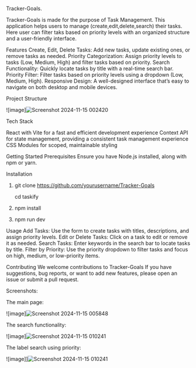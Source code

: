 Tracker-Goals.

Tracker-Goals is made for the purpose of Task Management. This application helps users to manage (create,edit,delete,search) their tasks. Here user can filter taks based on priority levels with an organized structure and a user-friendly interface.

Features
Create, Edit, Delete Tasks: Add new tasks, update existing ones, or remove tasks as needed.
Priority Categorization: Assign priority levels to tasks (Low, Medium, High) and filter tasks based on priority.
Search Functionality: Quickly locate tasks by title with a real-time search bar.
Priority Filter: Filter tasks based on priority levels using a dropdown (Low, Medium, High).
Responsive Design: A well-designed interface that’s easy to navigate on both desktop and mobile devices.

Project Structure

![image]![Screenshot 2024-11-15 002420](https://github.com/user-attachments/assets/3544ca66-b2d1-4472-b304-308aef3f184e)

Tech Stack

React with Vite for a fast and efficient development experience
Context API for state management, providing a consistent task management experience
CSS Modules for scoped, maintainable styling

Getting Started
Prerequisites
Ensure you have Node.js installed, along with npm or yarn.

Installation

1.  git clone https://github.com/yourusername/Tracker-Goals

    cd taskify

2.  npm install

3.  npm run dev

Usage
Add Tasks: Use the form to create tasks with titles, descriptions, and assign priority levels.
Edit or Delete Tasks: Click on a task to edit or remove it as needed.
Search Tasks: Enter keywords in the search bar to locate tasks by title.
Filter by Priority: Use the priority dropdown to filter tasks and focus on high, medium, or low-priority items.

Contributing
We welcome contributions to Tracker-Goals If you have suggestions, bug reports, or want to add new features, please open an issue or submit a pull request.

Screenshots:

The main page:

![image]![Screenshot 2024-11-15 005848](https://github.com/user-attachments/assets/3264f04e-73a0-48c0-99f8-ccc9c2e89029)

The search functionality:

![image]![Screenshot 2024-11-15 010241](https://github.com/user-attachments/assets/b4748d92-ca69-48dc-ac6b-2d02e877812d)


The label search using priority:

![image]]![Screenshot 2024-11-15 010241](https://github.com/user-attachments/assets/fe49bab0-9194-4795-8c27-ad6fa5125d78)

